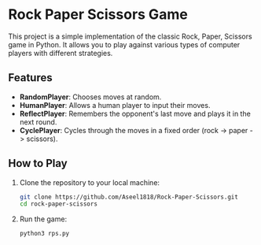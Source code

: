 # Rock Paper Scissors Game

This project is a simple implementation of the classic Rock, Paper, Scissors game in Python. It allows you to play against various types of computer players with different strategies.

## Features

- **RandomPlayer**: Chooses moves at random.
- **HumanPlayer**: Allows a human player to input their moves.
- **ReflectPlayer**: Remembers the opponent's last move and plays it in the next round.
- **CyclePlayer**: Cycles through the moves in a fixed order (rock -> paper -> scissors).

## How to Play

1. Clone the repository to your local machine:

   ```bash
   git clone https://github.com/Aseel1818/Rock-Paper-Scissors.git
   cd rock-paper-scissors
2. Run the game:

   ```bash
   python3 rps.py
